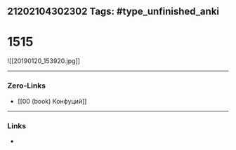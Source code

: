 21202104302302
Tags: #type_unfinished_anki 
---
# 1515

![[20190120_153920.jpg]]

---
### Zero-Links
- [[00 (book) Конфуций]]
---
### Links
-
